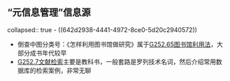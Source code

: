 ## “元信息管理”信息源
collapsed:: true
	- ((642d2938-4441-4972-8ce0-5d20c2940572))
- 倒查中图分类号：《怎样利用图书馆做研究》属于[G252.65图书馆利用法](https://www.clcindex.com/category/G252.65/)，大部分成书年代较早
- [G252.7文献检索](https://www.clcindex.com/category/G252.7/)主要是教科书，一般套路是罗列技术名词，然后介绍常用数据库的检索案例，非常无聊